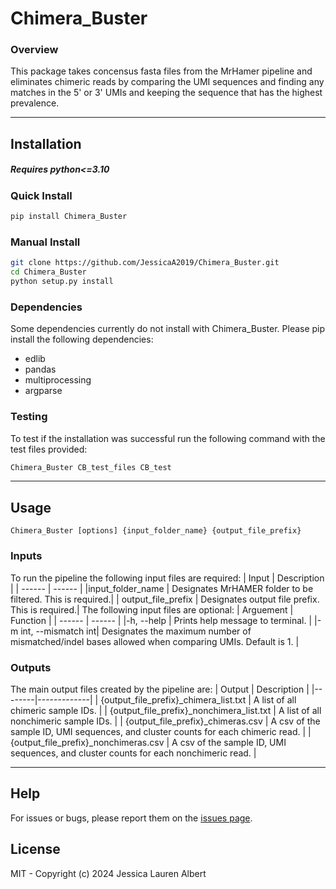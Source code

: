 # Chimera_Buster
### Overview
This package takes concensus fasta files from the MrHamer pipeline and eliminates chimeric reads by comparing the UMI sequences and finding any matches in the 5' or 3' UMIs and keeping the sequence that has the highest prevalence.
******************
## Installation
##### Requires python<=3.10
### Quick Install
```bash
pip install Chimera_Buster
```
### Manual Install
```bash
git clone https://github.com/JessicaA2019/Chimera_Buster.git 
cd Chimera_Buster
python setup.py install
```
### Dependencies
Some dependencies currently do not install with Chimera_Buster. Please pip install the following dependencies:
* edlib
* pandas
* multiprocessing
* argparse

### Testing
To test if the installation was successful run the following command with the test files provided:
```bash
Chimera_Buster CB_test_files CB_test
 ```
******************
## Usage
    Chimera_Buster [options] {input_folder_name} {output_file_prefix}
### Inputs
To run the pipeline the following input files are required:
| Input | Description |
| ------ | ------ |
|input_folder_name  |    Designates MrHAMER folder to be filtered. This is required.|
|  output_file_prefix  |  Designates output file prefix. This is required.|
The following input files are optional:
| Arguement | Function |
| ------ | ------ |
|-h, --help |  Prints help message to terminal. |
|-m int, --mismatch int|  Designates the maximum number of mismatched/indel bases allowed when comparing UMIs. Default is 1. |
### Outputs
 The main output files created by the pipeline are:
| Output | Description |
|--------|-------------|
| {output_file_prefix}_chimera_list.txt | A list of all chimeric sample IDs. |
| {output_file_prefix}_nonchimera_list.txt | A list of all nonchimeric sample IDs. |
| {output_file_prefix}_chimeras.csv | A csv of the sample ID, UMI sequences, and cluster counts for each chimeric read. |
| {output_file_prefix}_nonchimeras.csv |  A csv of the sample ID, UMI sequences, and cluster counts for each nonchimeric read. |

**************************
## Help
For issues or bugs, please report them on the [issues page][issues]. 

## License

MIT - Copyright (c) 2024 Jessica Lauren Albert

[//]: # (These are reference links used in the body of this note and get stripped out when the markdown processor does its job. There is no need to format nicely because it shouldn't be seen. Thanks SO - http://stackoverflow.com/questions/4823468/store-comments-in-markdown-syntax)

   [issues]: <https://github.com/JessicaA2019/Chimera_Buster/issues>